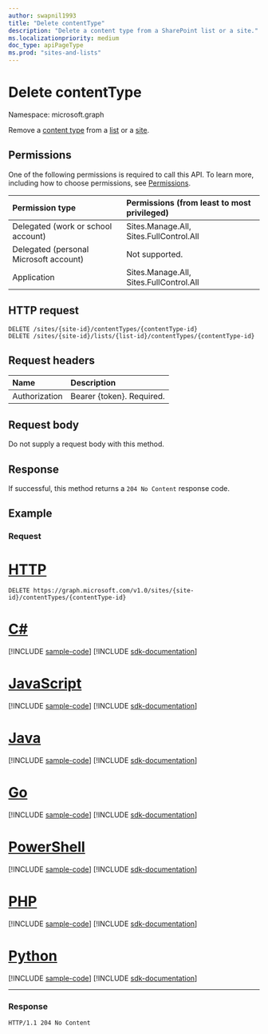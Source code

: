 ```yaml
---
author: swapnil1993
title: "Delete contentType"
description: "Delete a content type from a SharePoint list or a site."
ms.localizationpriority: medium
doc_type: apiPageType
ms.prod: "sites-and-lists"
---
```


# Delete contentType
Namespace: microsoft.graph



Remove a [content type][contentType] from a [list][] or a [site][].


## Permissions
One of the following permissions is required to call this API. To learn more, including how to choose permissions, see [Permissions](/graph/permissions-reference).

|Permission type      | Permissions (from least to most privileged)              |
|:--------------------|:---------------------------------------------------------|
|Delegated (work or school account) | Sites.Manage.All, Sites.FullControl.All    |
|Delegated (personal Microsoft account) | Not supported.    |
|Application | Sites.Manage.All, Sites.FullControl.All |

## HTTP request

<!-- { "blockType": "ignored" } -->

```http
DELETE /sites/{site-id}/contentTypes/{contentType-id}
DELETE /sites/{site-id}/lists/{list-id}/contentTypes/{contentType-id}
```

## Request headers
|Name|Description|
|:---|:---|
|Authorization|Bearer {token}. Required.|


## Request body

Do not supply a request body with this method.

## Response

If successful, this method returns a `204 No Content` response code.

## Example

### Request


# [HTTP](#tab/http)
<!-- {
  "blockType": "request",
  "name": "delete_contenttype"
}
-->

```http
DELETE https://graph.microsoft.com/v1.0/sites/{site-id}/contentTypes/{contentType-id}
```

# [C#](#tab/csharp)
[!INCLUDE [sample-code](../includes/snippets/csharp/delete-contenttype-csharp-snippets.md)]
[!INCLUDE [sdk-documentation](../includes/snippets/snippets-sdk-documentation-link.md)]

# [JavaScript](#tab/javascript)
[!INCLUDE [sample-code](../includes/snippets/javascript/delete-contenttype-javascript-snippets.md)]
[!INCLUDE [sdk-documentation](../includes/snippets/snippets-sdk-documentation-link.md)]

# [Java](#tab/java)
[!INCLUDE [sample-code](../includes/snippets/java/delete-contenttype-java-snippets.md)]
[!INCLUDE [sdk-documentation](../includes/snippets/snippets-sdk-documentation-link.md)]

# [Go](#tab/go)
[!INCLUDE [sample-code](../includes/snippets/go/delete-contenttype-go-snippets.md)]
[!INCLUDE [sdk-documentation](../includes/snippets/snippets-sdk-documentation-link.md)]

# [PowerShell](#tab/powershell)
[!INCLUDE [sample-code](../includes/snippets/powershell/delete-contenttype-powershell-snippets.md)]
[!INCLUDE [sdk-documentation](../includes/snippets/snippets-sdk-documentation-link.md)]

# [PHP](#tab/php)
[!INCLUDE [sample-code](../includes/snippets/php/delete-contenttype-php-snippets.md)]
[!INCLUDE [sdk-documentation](../includes/snippets/snippets-sdk-documentation-link.md)]

# [Python](#tab/python)
[!INCLUDE [sample-code](../includes/snippets/python/delete-contenttype-python-snippets.md)]
[!INCLUDE [sdk-documentation](../includes/snippets/snippets-sdk-documentation-link.md)]

---

### Response
<!-- {
  "blockType": "response",
  "truncated": true
}
-->

```http
HTTP/1.1 204 No Content
```

[list]: ../resources/list.md
[contentType]: ../resources/contentType.md
[site]: ../resources/site.md
